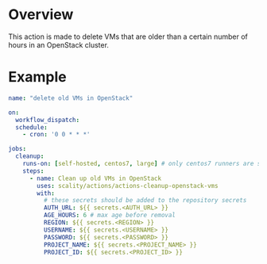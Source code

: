 # Overview

This action is made to delete VMs that are older than a certain number of hours in an OpenStack cluster.

# Example

```yaml
name: "delete old VMs in OpenStack"

on:
  workflow_dispatch:
  schedule:
    - cron: '0 0 * * *'

jobs:
  cleanup:
    runs-on: [self-hosted, centos7, large] # only centos7 runners are supported
    steps:
      - name: Clean up old VMs in OpenStack
        uses: scality/actions/actions-cleanup-openstack-vms
        with:
          # these secrets should be added to the repository secrets
          AUTH_URL: ${{ secrets.<AUTH_URL> }}
          AGE_HOURS: 6 # max age before removal
          REGION: ${{ secrets.<REGION> }}
          USERNAME: ${{ secrets.<USERNAME> }}
          PASSWORD: ${{ secrets.<PASSWORD> }}
          PROJECT_NAME: ${{ secrets.<PROJECT_NAME> }}
          PROJECT_ID: ${{ secrets.<PROJECT_ID> }}
```